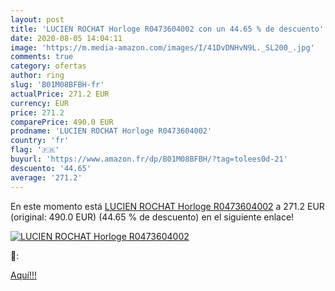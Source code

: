 ```yaml
---
layout: post
title: 'LUCIEN ROCHAT Horloge R0473604002 con un 44.65 % de descuento'
date: 2020-08-05 14:04:11
image: 'https://m.media-amazon.com/images/I/41DvDNHvN9L._SL200_.jpg'
comments: true
category: ofertas
author: ring
slug: 'B01M08BFBH-fr'
actualPrice: 271.2 EUR
currency: EUR
price: 271.2
comparePrice: 490.0 EUR
prodname: 'LUCIEN ROCHAT Horloge R0473604002'
country: 'fr'
flag: '🇫🇷'
buyurl: 'https://www.amazon.fr/dp/B01M08BFBH/?tag=tolees0d-21'
descuento: '44.65'
average: '271.2'
---
```


En este momento está [LUCIEN ROCHAT Horloge R0473604002](https://www.amazon.fr/dp/B01M08BFBH/?tag=tolees0d-21) a 271.2 EUR (original: 490.0 EUR) (44.65 %  de descuento) en el siguiente enlace!

[![LUCIEN ROCHAT Horloge R0473604002](https://m.media-amazon.com/images/I/41DvDNHvN9L._SL200_.jpg)](https://www.amazon.fr/dp/B01M08BFBH/?tag=tolees0d-21)

🔎:


[Aquí!!!](https://www.amazon.fr/dp/B01M08BFBH/?tag=tolees0d-21)
